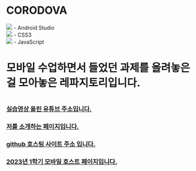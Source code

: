 # CORODOVA
<img src="https://img.shields.io/badge/Android-3DDC84?style=flat-square&logo=android&logoColor=white"/>
- Android Studio <br>

<img src="https://img.shields.io/badge/Bootstrapap-7952B3?style=flat-square&logo=bootstrap&logoColor=white"/>
- CSS3 <br>
<img src="https://img.shields.io/badge/java-007396?style=flat-square&logo=java&logoColor=white"/>
- JavaScript <br>


# 모바일 수업하면서 들었던 과제를 올려놓은 걸 모아놓은 레파지토리입니다.
#
### [실습영상 올린 유튜브 주소입니다.](https://www.youtube.com/channel/UC484ZJMavtoPOI4ey-HFdCA)<br>
### [저를 소개하는 페이지입니다.](https://www.canva.com/design/DAFuYuBgZUs/s-JmJg43upgSn_3hA5ckbg/edit)
### [github 호스팅 사이트 주소 입니다.](https://do04200611.github.io/CORODOVA/)
### [2023년 1학기 모바일 호스트 페이지입니다.](https://do04200611.github.io/MobilePorjectReport/)



